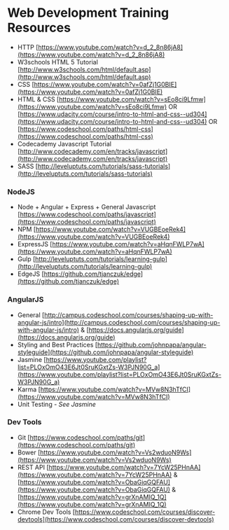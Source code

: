 # Web Development Training Resources #
*   HTTP [https://www.youtube.com/watch?v=d_2_8n86jA8](https://www.youtube.com/watch?v=d_2_8n86jA8)
*   W3schools HTML 5 Tutorial [http://www.w3schools.com/html/default.asp](http://www.w3schools.com/html/default.asp)
*   CSS [https://www.youtube.com/watch?v=0afZj1G0BIE](https://www.youtube.com/watch?v=0afZj1G0BIE)
*   HTML & CSS [https://www.youtube.com/watch?v=sEo8ci9Lfmw](https://www.youtube.com/watch?v=sEo8ci9Lfmw) OR [https://www.udacity.com/course/intro-to-html-and-css--ud304](https://www.udacity.com/course/intro-to-html-and-css--ud304) OR [https://www.codeschool.com/paths/html-css](https://www.codeschool.com/paths/html-css)
*   Codecademy Javascript Tutorial [http://www.codecademy.com/en/tracks/javascript](http://www.codecademy.com/en/tracks/javascript)
*   SASS [http://leveluptuts.com/tutorials/sass-tutorials](http://leveluptuts.com/tutorials/sass-tutorials)

### NodeJS ###
*   Node + Angular + Express + General Javascript [https://www.codeschool.com/paths/javascript](https://www.codeschool.com/paths/javascript)
*   NPM [https://www.youtube.com/watch?v=VUGBEoeRek4](https://www.youtube.com/watch?v=VUGBEoeRek4)
*   ExpressJS [https://www.youtube.com/watch?v=aHqnFWLP7wA](https://www.youtube.com/watch?v=aHqnFWLP7wA)
*   Gulp [http://leveluptuts.com/tutorials/learning-gulp](http://leveluptuts.com/tutorials/learning-gulp)
*   EdgeJS [https://github.com/tjanczuk/edge](https://github.com/tjanczuk/edge)

### AngularJS ### 
*   General [http://campus.codeschool.com/courses/shaping-up-with-angular-js/intro](http://campus.codeschool.com/courses/shaping-up-with-angular-js/intro) & [https://docs.angularjs.org/guide](https://docs.angularjs.org/guide)
*   Styling and Best Practices [https://github.com/johnpapa/angular-styleguide](https://github.com/johnpapa/angular-styleguide)
*   Jasmine [https://www.youtube.com/playlist?list=PLOxOmO43E6Jt0SruKGxtZs-W3PJN90G_a](https://www.youtube.com/playlist?list=PLOxOmO43E6Jt0SruKGxtZs-W3PJN90G_a)
*   Karma [https://www.youtube.com/watch?v=MVw8N3hTfCI](https://www.youtube.com/watch?v=MVw8N3hTfCI)
*   Unit Testing - _See Jasmine_
    
### Dev Tools ###
*   Git [https://www.codeschool.com/paths/git](https://www.codeschool.com/paths/git)
*   Bower [https://www.youtube.com/watch?v=Vs2wduoN9Ws](https://www.youtube.com/watch?v=Vs2wduoN9Ws)
*   REST API [https://www.youtube.com/watch?v=7YcW25PHnAA](https://www.youtube.com/watch?v=7YcW25PHnAA) & [https://www.youtube.com/watch?v=ObaGiqGQFAU](https://www.youtube.com/watch?v=ObaGiqGQFAU) & [https://www.youtube.com/watch?v=grXnAMIQ_1Q](https://www.youtube.com/watch?v=grXnAMIQ_1Q)
*   Chrome Dev Tools [https://www.codeschool.com/courses/discover-devtools](https://www.codeschool.com/courses/discover-devtools)